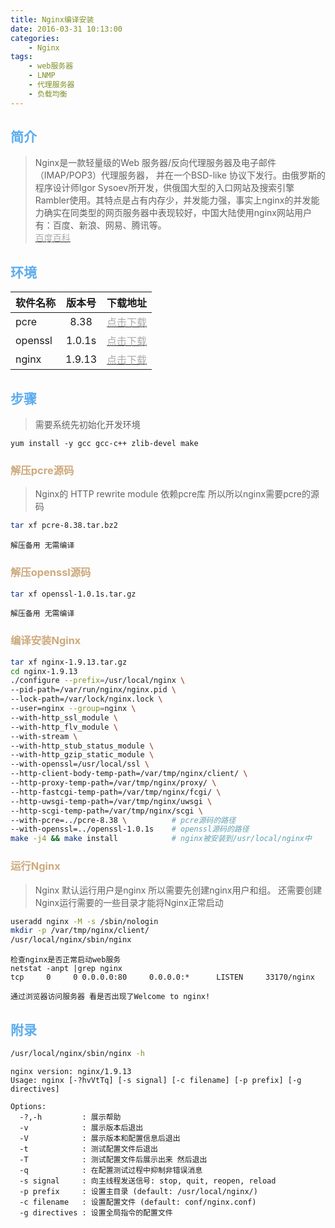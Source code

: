 ```yaml
---
title: Nginx编译安装
date: 2016-03-31 10:13:00
categories: 
    - Nginx
tags:
    - web服务器
    - LNMP
    - 代理服务器
    - 负载均衡
---
```

## <font color='#5CACEE'>简介</font>
> Nginx是一款轻量级的Web 服务器/反向代理服务器及电子邮件（IMAP/POP3）代理服务器，
并在一个BSD-like 协议下发行。由俄罗斯的程序设计师Igor Sysoev所开发，供俄国大型的入口网站及搜索引擎Rambler使用。其特点是占有内存少，并发能力强，事实上nginx的并发能力确实在同类型的网页服务器中表现较好，中国大陆使用nginx网站用户有：百度、新浪、网易、腾讯等。  
[<font color='#AAAAAA'>百度百科</font>](http://baike.baidu.com/link?url=Ukw9pO_BXYDywPk3hHL0TU1E95GDHbVTNZY02lvt05axi2nV_ykjH-mHQNjsnPw0ot5Z0xrnKmaR7i8eZ6TujK)
<!-- more -->




	
## <font color='#5CACEE'>环境</font>
|软件名称|版本号|下载地址|
|-|:-:|-:|
|pcre|8.38|[<font color='#AAAAAA'>点击下载</font>](http://120.52.72.58/heanet.dl.sourceforge.net/c3pr90ntcsf0/project/pcre/pcre/8.38/pcre-8.38.tar.bz2)|
|openssl|1.0.1s|[<font color='#AAAAAA'>点击下载</font>](http://www.openssl.org/source/openssl-1.0.1s.tar.gz)|
|nginx|1.9.13|[<font color='#AAAAAA'>点击下载</font>](http://nginx.org/download/nginx-1.9.13.tar.gz)|

## <font color='#5CACEE'>步骤</font>
> 需要系统先初始化开发环境

    yum install -y gcc gcc-c++ zlib-devel make

### <font color='#CDAA7D'>解压pcre源码</font>
> Nginx的 HTTP rewrite module 依赖pcre库 所以所以nginx需要pcre的源码

```bash
tar xf pcre-8.38.tar.bz2
```
    解压备用 无需编译

### <font color='#CDAA7D'>解压openssl源码</font>
```bash
tar xf openssl-1.0.1s.tar.gz
```
    解压备用 无需编译

### <font color='#CDAA7D'>编译安装Nginx</font>
```bash
tar xf nginx-1.9.13.tar.gz
cd nginx-1.9.13
./configure --prefix=/usr/local/nginx \
--pid-path=/var/run/nginx/nginx.pid \
--lock-path=/var/lock/nginx.lock \
--user=nginx --group=nginx \
--with-http_ssl_module \
--with-http_flv_module \
--with-stream \
--with-http_stub_status_module \
--with-http_gzip_static_module \
--with-openssl=/usr/local/ssl \
--http-client-body-temp-path=/var/tmp/nginx/client/ \
--http-proxy-temp-path=/var/tmp/nginx/proxy/ \
--http-fastcgi-temp-path=/var/tmp/nginx/fcgi/ \
--http-uwsgi-temp-path=/var/tmp/nginx/uwsgi \
--http-scgi-temp-path=/var/tmp/nginx/scgi \
--with-pcre=../pcre-8.38 \          # pcre源码的路径
--with-openssl=../openssl-1.0.1s    # openssl源码的路径
make -j4 && make install            # nginx被安装到/usr/local/nginx中
```
### <font color='#CDAA7D'>运行Nginx</font>
> Nginx 默认运行用户是nginx 所以需要先创建nginx用户和组。
> 还需要创建Nginx运行需要的一些目录才能将Nginx正常启动

```bash
useradd nginx -M -s /sbin/nologin
mkdir -p /var/tmp/nginx/client/
/usr/local/nginx/sbin/nginx
```
    检查nginx是否正常启动web服务
    netstat -anpt |grep nginx
    tcp     0     0 0.0.0.0:80     0.0.0.0:*      LISTEN     33170/nginx

    通过浏览器访问服务器 看是否出现了Welcome to nginx!
   

## <font color='#5CACEE'>附录</font>
```bash
/usr/local/nginx/sbin/nginx -h
```

    nginx version: nginx/1.9.13
    Usage: nginx [-?hvVtTq] [-s signal] [-c filename] [-p prefix] [-g directives]

    Options:
      -?,-h         : 展示帮助
      -v            : 展示版本后退出
      -V            : 展示版本和配置信息后退出
      -t            : 测试配置文件后退出
      -T            : 测试配置文件后展示出来 然后退出
      -q            : 在配置测试过程中抑制非错误消息
      -s signal     : 向主线程发送信号: stop, quit, reopen, reload
      -p prefix     : 设置主目录 (default: /usr/local/nginx/)
      -c filename   : 设置配置文件 (default: conf/nginx.conf)
      -g directives : 设置全局指令的配置文件
    